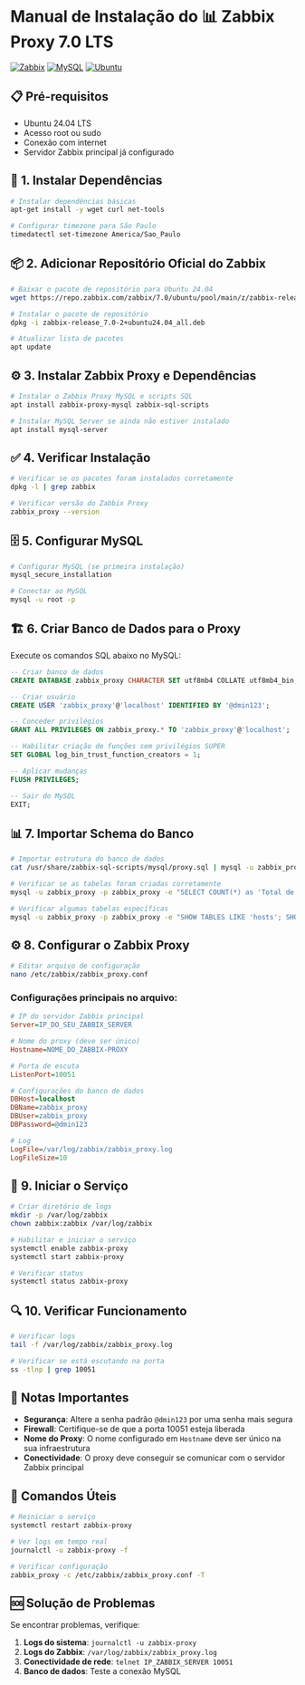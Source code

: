 # Manual de Instalação do 📊 Zabbix Proxy 7.0 LTS

[![Zabbix](https://img.shields.io/badge/Zabbix-7.0-red?style=for-the-badge&logo=zabbix)](https://www.zabbix.com/)
[![MySQL](https://img.shields.io/badge/MySQL-8.0-blue?style=for-the-badge&logo=mysql)](https://www.mysql.com/)
[![Ubuntu](https://img.shields.io/badge/Ubuntu-24.04-orange?style=for-the-badge&logo=ubuntu)](https://ubuntu.com/)

## 📋 Pré-requisitos

- Ubuntu 24.04 LTS
- Acesso root ou sudo
- Conexão com internet
- Servidor Zabbix principal já configurado

## 🔧 1. Instalar Dependências

```bash
# Instalar dependências básicas
apt-get install -y wget curl net-tools 

# Configurar timezone para São Paulo
timedatectl set-timezone America/Sao_Paulo
```

## 📦 2. Adicionar Repositório Oficial do Zabbix

```bash
# Baixar o pacote de repositório para Ubuntu 24.04
wget https://repo.zabbix.com/zabbix/7.0/ubuntu/pool/main/z/zabbix-release/zabbix-release_7.0-2+ubuntu24.04_all.deb

# Instalar o pacote de repositório
dpkg -i zabbix-release_7.0-2+ubuntu24.04_all.deb

# Atualizar lista de pacotes
apt update
```

## ⚙️ 3. Instalar Zabbix Proxy e Dependências

```bash
# Instalar o Zabbix Proxy MySQL e scripts SQL
apt install zabbix-proxy-mysql zabbix-sql-scripts

# Instalar MySQL Server se ainda não estiver instalado
apt install mysql-server
```

## ✅ 4. Verificar Instalação

```bash
# Verificar se os pacotes foram instalados corretamente
dpkg -l | grep zabbix

# Verificar versão do Zabbix Proxy
zabbix_proxy --version
```

## 🗄️ 5. Configurar MySQL

```bash
# Configurar MySQL (se primeira instalação)
mysql_secure_installation

# Conectar ao MySQL
mysql -u root -p
```

## 🏗️ 6. Criar Banco de Dados para o Proxy

Execute os comandos SQL abaixo no MySQL:

```sql
-- Criar banco de dados
CREATE DATABASE zabbix_proxy CHARACTER SET utf8mb4 COLLATE utf8mb4_bin;

-- Criar usuário
CREATE USER 'zabbix_proxy'@'localhost' IDENTIFIED BY '@dmin123';

-- Conceder privilégios
GRANT ALL PRIVILEGES ON zabbix_proxy.* TO 'zabbix_proxy'@'localhost';

-- Habilitar criação de funções sem privilégios SUPER
SET GLOBAL log_bin_trust_function_creators = 1;

-- Aplicar mudanças
FLUSH PRIVILEGES;

-- Sair do MySQL
EXIT;
```

## 📊 7. Importar Schema do Banco

```bash
# Importar estrutura do banco de dados
cat /usr/share/zabbix-sql-scripts/mysql/proxy.sql | mysql -u zabbix_proxy -p zabbix_proxy

# Verificar se as tabelas foram criadas corretamente
mysql -u zabbix_proxy -p zabbix_proxy -e "SELECT COUNT(*) as 'Total de Tabelas' FROM information_schema.tables WHERE table_schema = 'zabbix_proxy';"

# Verificar algumas tabelas específicas
mysql -u zabbix_proxy -p zabbix_proxy -e "SHOW TABLES LIKE 'hosts'; SHOW TABLES LIKE 'items'; SHOW TABLES LIKE 'proxy_%';"
```

## ⚙️ 8. Configurar o Zabbix Proxy

```bash
# Editar arquivo de configuração
nano /etc/zabbix/zabbix_proxy.conf
```

### Configurações principais no arquivo:

```ini
# IP do servidor Zabbix principal
Server=IP_DO_SEU_ZABBIX_SERVER

# Nome do proxy (deve ser único)
Hostname=NOME_DO_ZABBIX-PROXY

# Porta de escuta
ListenPort=10051

# Configurações do banco de dados
DBHost=localhost
DBName=zabbix_proxy
DBUser=zabbix_proxy
DBPassword=@dmin123

# Log
LogFile=/var/log/zabbix/zabbix_proxy.log
LogFileSize=10
```

## 🚀 9. Iniciar o Serviço

```bash
# Criar diretório de logs
mkdir -p /var/log/zabbix
chown zabbix:zabbix /var/log/zabbix

# Habilitar e iniciar o serviço
systemctl enable zabbix-proxy
systemctl start zabbix-proxy

# Verificar status
systemctl status zabbix-proxy
```

## 🔍 10. Verificar Funcionamento

```bash
# Verificar logs
tail -f /var/log/zabbix/zabbix_proxy.log

# Verificar se está escutando na porta
ss -tlnp | grep 10051
```

## 📝 Notas Importantes

- **Segurança**: Altere a senha padrão `@dmin123` por uma senha mais segura
- **Firewall**: Certifique-se de que a porta 10051 esteja liberada
- **Nome do Proxy**: O nome configurado em `Hostname` deve ser único na sua infraestrutura
- **Conectividade**: O proxy deve conseguir se comunicar com o servidor Zabbix principal

## 🔧 Comandos Úteis

```bash
# Reiniciar o serviço
systemctl restart zabbix-proxy

# Ver logs em tempo real
journalctl -u zabbix-proxy -f

# Verificar configuração
zabbix_proxy -c /etc/zabbix/zabbix_proxy.conf -T
```

## 🆘 Solução de Problemas

Se encontrar problemas, verifique:

1. **Logs do sistema**: `journalctl -u zabbix-proxy`
2. **Logs do Zabbix**: `/var/log/zabbix/zabbix_proxy.log`
3. **Conectividade de rede**: `telnet IP_ZABBIX_SERVER 10051`
4. **Banco de dados**: Teste a conexão MySQL
